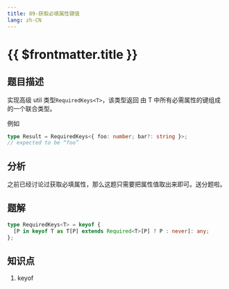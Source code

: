 ```yaml
---
title: 89-获取必填属性键值
lang: zh-CN
---
```


# {{ $frontmatter.title }}

## 题目描述

实现高级 util 类型`RequiredKeys<T>`，该类型返回 由 T 中所有必需属性的键组成的一个联合类型。

例如

```ts
type Result = RequiredKeys<{ foo: number; bar?: string }>;
// expected to be “foo”
```

## 分析

之前已经讨论过获取必填属性，那么这题只需要把属性值取出来即可。送分题啦。

## 题解

```ts
type RequiredKeys<T> = keyof {
  [P in keyof T as T[P] extends Required<T>[P] ? P : never]: any;
};
```

## 知识点

1. keyof
